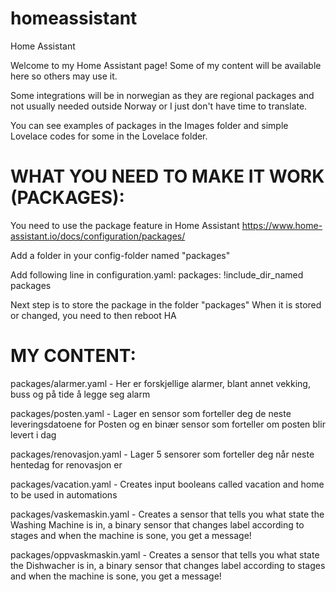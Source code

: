 # homeassistant
Home Assistant

Welcome to my Home Assistant page! Some of my content will be available here so others may use it.

Some integrations will be in norwegian as they are regional packages and not usually needed outside Norway or I just don't have time to translate.

You can see examples of packages in the Images folder and simple Lovelace codes for some in the Lovelace folder.

# WHAT YOU NEED TO MAKE IT WORK (PACKAGES):

You need to use the package feature in Home Assistant
https://www.home-assistant.io/docs/configuration/packages/

Add a folder in your config-folder named "packages"

Add following line in configuration.yaml:
packages: !include_dir_named packages

Next step is to store the package in the folder "packages"
When it is stored or changed, you need to then reboot HA

# MY CONTENT:

packages/alarmer.yaml - Her er forskjellige alarmer, blant annet vekking, buss og på tide å legge seg alarm

packages/posten.yaml - Lager en sensor som forteller deg de neste leveringsdatoene for Posten og en binær sensor som forteller om posten blir levert i dag

packages/renovasjon.yaml - Lager 5 sensorer som forteller deg når neste hentedag for renovasjon er

packages/vacation.yaml - Creates input booleans called vacation and home to be used in automations

packages/vaskemaskin.yaml - Creates a sensor that tells you what state the Washing Machine is in, a binary sensor that changes label according to stages and when the machine is sone, you get a message!

packages/oppvaskmaskin.yaml - Creates a sensor that tells you what state the Dishwacher is in, a binary sensor that changes label according to stages and when the machine is sone, you get a message!
